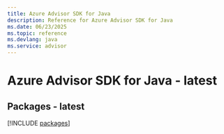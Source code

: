 ```yaml
---
title: Azure Advisor SDK for Java
description: Reference for Azure Advisor SDK for Java
ms.date: 06/23/2025
ms.topic: reference
ms.devlang: java
ms.service: advisor
---
```

# Azure Advisor SDK for Java - latest
## Packages - latest
[!INCLUDE [packages](advisor-index.md)]